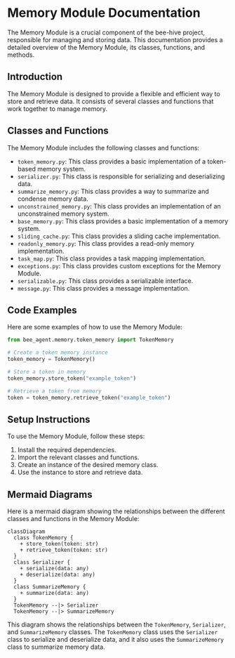 # Memory Module Documentation
The Memory Module is a crucial component of the bee-hive project, responsible for managing and storing data. This documentation provides a detailed overview of the Memory Module, its classes, functions, and methods.

## Introduction
The Memory Module is designed to provide a flexible and efficient way to store and retrieve data. It consists of several classes and functions that work together to manage memory.

## Classes and Functions
The Memory Module includes the following classes and functions:

* `token_memory.py`: This class provides a basic implementation of a token-based memory system.
* `serializer.py`: This class is responsible for serializing and deserializing data.
* `summarize_memory.py`: This class provides a way to summarize and condense memory data.
* `unconstrained_memory.py`: This class provides an implementation of an unconstrained memory system.
* `base_memory.py`: This class provides a basic implementation of a memory system.
* `sliding_cache.py`: This class provides a sliding cache implementation.
* `readonly_memory.py`: This class provides a read-only memory implementation.
* `task_map.py`: This class provides a task mapping implementation.
* `exceptions.py`: This class provides custom exceptions for the Memory Module.
* `serializable.py`: This class provides a serializable interface.
* `message.py`: This class provides a message implementation.

## Code Examples
Here are some examples of how to use the Memory Module:
```python
from bee_agent.memory.token_memory import TokenMemory

# Create a token memory instance
token_memory = TokenMemory()

# Store a token in memory
token_memory.store_token("example_token")

# Retrieve a token from memory
token = token_memory.retrieve_token("example_token")
```

## Setup Instructions
To use the Memory Module, follow these steps:

1. Install the required dependencies.
2. Import the relevant classes and functions.
3. Create an instance of the desired memory class.
4. Use the instance to store and retrieve data.

## Mermaid Diagrams
Here is a mermaid diagram showing the relationships between the different classes and functions in the Memory Module:
```mermaid
classDiagram
  class TokenMemory {
    + store_token(token: str)
    + retrieve_token(token: str)
  }
  class Serializer {
    + serialize(data: any)
    + deserialize(data: any)
  }
  class SummarizeMemory {
    + summarize(data: any)
  }
  TokenMemory --|> Serializer
  TokenMemory --|> SummarizeMemory
```
This diagram shows the relationships between the `TokenMemory`, `Serializer`, and `SummarizeMemory` classes. The `TokenMemory` class uses the `Serializer` class to serialize and deserialize data, and it also uses the `SummarizeMemory` class to summarize memory data.